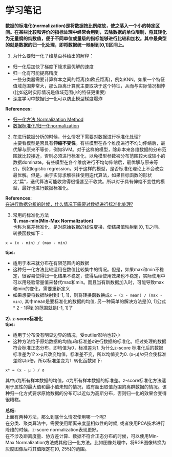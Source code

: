 # 学习笔记
**数据的标准化(normalization)是将数据按比例缩放，使之落入一个小的特定区间。在某些比较和评价的指标处理中经常会用到，去除数据的单位限制，将其转化为无量纲的纯数值，便于不同单位或量级的指标能够进行比较和加权。其中最典型的就是数据的归一化处理，即将数据统一映射到[0,1]区间上。**  
1. 为什么要归一化？维基百科给出的解释：
 * 归一化后加快了梯度下降求最优解的速度
 * 归一化有可能提高精度  
  一些分类器需要计算样本之间的距离(如欧氏距离)，例如KNN。如果一个特征值域范围非常大，那么距离计算就主要取决于这个特征，从而与实际情况相悖(比如这时实际情况是值域范围小的特征更重要)
 * 深度学习中数据归一化可以防止模型梯度爆炸

 **References:**  
 + [归一化方法 Normalization Method](https://www.cnblogs.com/sddai/p/6250094.html)
 + [数据标准化/归一化normalization](https://blog.csdn.net/pipisorry/article/details/52247379)

2. 在进行数据分析的时候，什么情况下需要对数据进行标准化处理?  
 主要看模型是否具有**伸缩不变性**。有些模型在各个维度进行不均匀伸缩后，最优解与原来不等价，例如SVM。对于这样的模型，除非本来各维数据的分布范围就比较接近，否则必须进行标准化，以免模型参数被分布范围较大或较小的数据dominate。有些模型在各个维度进行不均匀伸缩后，最优解与原来等价，例如logistic regression。对于这样的模型，是否标准化理论上不会改变最优解。但是，由于实际求解往往使用迭代算法，如果目标函数的形状太“扁”，迭代算法可能收敛得很慢甚至不收敛。所以对于具有伸缩不变性的模型，最好也进行数据标准化。  

 **References:**  
 [在进行数据分析的时候，什么情况下需要对数据进行标准化处理?](https://www.zhihu.com/question/30038463/answer/50491149)

3. 常用的标准化方法  
 **1). max-min(Min-Max Normalization)**  
 也称为离差标准化，是对原始数据的线性变换，使结果值映射到[0, 1]之间。转换函数如下：
 ```
 x = (x - min) / (max - min)
 ```
 **tips:**  
  + 适用于本来就分布在有限范围内的数据
  + 这种归一化方法比较适用在数值比较集中的情况。但是，如果max和min不稳定，很容易使得归一化结果不稳定，使得后续使用效果也不稳定，实际使用中可以用经验常量值来替代max和min。而且当有新数据加入时，可能导致max和min的变化，需要重新定义
  + 如果想要将数据映射到[-1, 1]，则将转换函数换成`x = (x - mean) / (max - min)`, 其中mean是要标准化的数据的均值. 另一种简单的解决方法是[0, 1]公式 * 2 - 1得到的范围就是[-1, 1]了

 **2). z-score标准化**  
 **tips:**
  + 适用于分布没有明显边界的情况，受outlier影响也较小 
  + 这种方法给予原始数据的均值μ和标准差σ进行数据的标准化。经过处理的数据符合标准正态分布，即均值为0，标准差为1. 为什么z-score 标准化后的数据标准差为1? x-μ只改变均值，标准差不变，所以均值变为0. (x-μ)/σ只会使标准差除以σ倍，所以标准差变为1.
 转化函数如下:
 ```
 x* = (x - μ ) / σ
 ```
 其中μ为所有样本数据的均值，σ为所有样本数据的标准差。z-score标准化方法适用于属性的最大值和最小值未知的情况，或有超出取值范围的离群数据的情况。该种归一化方式要求原始数据的分布可以近似为高斯分布，否则归一化的效果会变得很糟糕。  
 
 **总结:**  
 上面有两种方法，那么到底什么情况使用哪一个呢?   
 在分类、聚类算法中，需要使用距离来度量相似性的时候, 或者使用PCA技术进行降维的时候，z-score normalization表现更好。  
 在不涉及距离度量、协方差计算、数据不符合正态分布的时候，可以使用Min-Max Normalization方法或其他归一化方法。比如图像处理中，将RGB图像转换为灰度图像后将其值限定在[0, 255]的范围。
